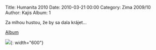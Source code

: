 Title: Humanita 2010
Date: 2010-03-21 00:00
Category: Zima 2009/10
Author: Kajis
Album: 1

Za mlhou hustou, že by sa dala krájet...

[Album](https://get.google.com/albumarchive/114366954716465137035/album/AF1QipPbulBPjDqEm90XZ7srNP4HxAba1V9tUbPB5sA)

![]({static}/static/zima-2009-10/alba/mlha2.jpg){: width="600"}
